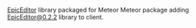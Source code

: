 [EpicEditor](http://epiceditor.com/) library packaged for Meteor
Meteor package adding EpicEditor@0.2.2 library to client.